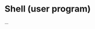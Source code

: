 # Shell (user program)


...

<div style="page-break-after: always; visibility: hidden">\pagebreak</div>
